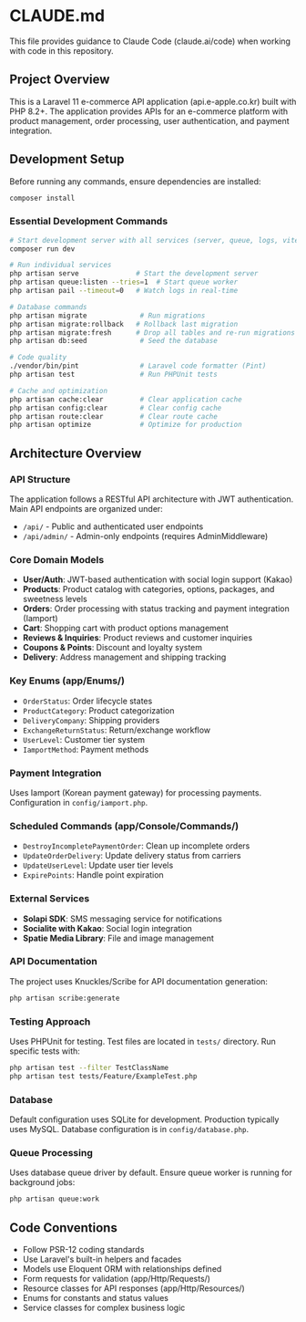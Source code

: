 # CLAUDE.md

This file provides guidance to Claude Code (claude.ai/code) when working with code in this repository.

## Project Overview

This is a Laravel 11 e-commerce API application (api.e-apple.co.kr) built with PHP 8.2+. The application provides APIs for an e-commerce platform with product management, order processing, user authentication, and payment integration.

## Development Setup

Before running any commands, ensure dependencies are installed:
```bash
composer install
```

### Essential Development Commands

```bash
# Start development server with all services (server, queue, logs, vite)
composer run dev

# Run individual services
php artisan serve              # Start the development server
php artisan queue:listen --tries=1  # Start queue worker
php artisan pail --timeout=0   # Watch logs in real-time

# Database commands
php artisan migrate             # Run migrations
php artisan migrate:rollback   # Rollback last migration
php artisan migrate:fresh      # Drop all tables and re-run migrations
php artisan db:seed             # Seed the database

# Code quality
./vendor/bin/pint               # Laravel code formatter (Pint)
php artisan test                # Run PHPUnit tests

# Cache and optimization
php artisan cache:clear         # Clear application cache
php artisan config:clear        # Clear config cache
php artisan route:clear         # Clear route cache
php artisan optimize            # Optimize for production
```

## Architecture Overview

### API Structure
The application follows a RESTful API architecture with JWT authentication. Main API endpoints are organized under:
- `/api/` - Public and authenticated user endpoints
- `/api/admin/` - Admin-only endpoints (requires AdminMiddleware)

### Core Domain Models
- **User/Auth**: JWT-based authentication with social login support (Kakao)
- **Products**: Product catalog with categories, options, packages, and sweetness levels
- **Orders**: Order processing with status tracking and payment integration (Iamport)
- **Cart**: Shopping cart with product options management
- **Reviews & Inquiries**: Product reviews and customer inquiries
- **Coupons & Points**: Discount and loyalty system
- **Delivery**: Address management and shipping tracking

### Key Enums (app/Enums/)
- `OrderStatus`: Order lifecycle states
- `ProductCategory`: Product categorization
- `DeliveryCompany`: Shipping providers
- `ExchangeReturnStatus`: Return/exchange workflow
- `UserLevel`: Customer tier system
- `IamportMethod`: Payment methods

### Payment Integration
Uses Iamport (Korean payment gateway) for processing payments. Configuration in `config/iamport.php`.

### Scheduled Commands (app/Console/Commands/)
- `DestroyIncompletePaymentOrder`: Clean up incomplete orders
- `UpdateOrderDelivery`: Update delivery status from carriers
- `UpdateUserLevel`: Update user tier levels
- `ExpirePoints`: Handle point expiration

### External Services
- **Solapi SDK**: SMS messaging service for notifications
- **Socialite with Kakao**: Social login integration
- **Spatie Media Library**: File and image management

### API Documentation
The project uses Knuckles/Scribe for API documentation generation:
```bash
php artisan scribe:generate
```

### Testing Approach
Uses PHPUnit for testing. Test files are located in `tests/` directory. Run specific tests with:
```bash
php artisan test --filter TestClassName
php artisan test tests/Feature/ExampleTest.php
```

### Database
Default configuration uses SQLite for development. Production typically uses MySQL. Database configuration is in `config/database.php`.

### Queue Processing
Uses database queue driver by default. Ensure queue worker is running for background jobs:
```bash
php artisan queue:work
```

## Code Conventions

- Follow PSR-12 coding standards
- Use Laravel's built-in helpers and facades
- Models use Eloquent ORM with relationships defined
- Form requests for validation (app/Http/Requests/)
- Resource classes for API responses (app/Http/Resources/)
- Enums for constants and status values
- Service classes for complex business logic